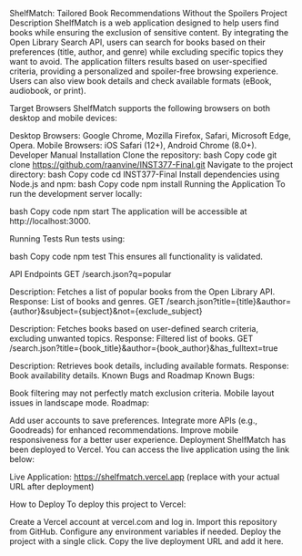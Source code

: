ShelfMatch: Tailored Book Recommendations Without the Spoilers
Project Description
ShelfMatch is a web application designed to help users find books while ensuring the exclusion of sensitive content. By integrating the Open Library Search API, users can search for books based on their preferences (title, author, and genre) while excluding specific topics they want to avoid. The application filters results based on user-specified criteria, providing a personalized and spoiler-free browsing experience. Users can also view book details and check available formats (eBook, audiobook, or print).

Target Browsers
ShelfMatch supports the following browsers on both desktop and mobile devices:

Desktop Browsers: Google Chrome, Mozilla Firefox, Safari, Microsoft Edge, Opera.
Mobile Browsers: iOS Safari (12+), Android Chrome (8.0+).
Developer Manual
Installation
Clone the repository:
bash
Copy code
git clone https://github.com/raanvine/INST377-Final.git
Navigate to the project directory:
bash
Copy code
cd INST377-Final
Install dependencies using Node.js and npm:
bash
Copy code
npm install
Running the Application
To run the development server locally:

bash
Copy code
npm start
The application will be accessible at http://localhost:3000.

Running Tests
Run tests using:

bash
Copy code
npm test
This ensures all functionality is validated.

API Endpoints
GET /search.json?q=popular

Description: Fetches a list of popular books from the Open Library API.
Response: List of books and genres.
GET /search.json?title={title}&author={author}&subject={subject}&not={exclude_subject}

Description: Fetches books based on user-defined search criteria, excluding unwanted topics.
Response: Filtered list of books.
GET /search.json?title={book_title}&author={book_author}&has_fulltext=true

Description: Retrieves book details, including available formats.
Response: Book availability details.
Known Bugs and Roadmap
Known Bugs:

Book filtering may not perfectly match exclusion criteria.
Mobile layout issues in landscape mode.
Roadmap:

Add user accounts to save preferences.
Integrate more APIs (e.g., Goodreads) for enhanced recommendations.
Improve mobile responsiveness for a better user experience.
Deployment
ShelfMatch has been deployed to Vercel. You can access the live application using the link below:

Live Application: https://shelfmatch.vercel.app (replace with your actual URL after deployment)

How to Deploy
To deploy this project to Vercel:

Create a Vercel account at vercel.com and log in.
Import this repository from GitHub.
Configure any environment variables if needed.
Deploy the project with a single click.
Copy the live deployment URL and add it here.
